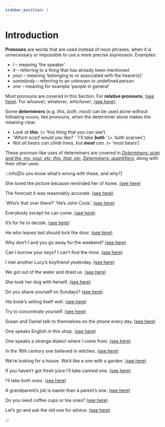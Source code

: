 ```yaml
---
sidebar_position: 1
---
```


# Introduction

**Pronouns** are words that are used instead of noun phrases, when it is unnecessary or impossible to use a more precise expression. Examples:

- *I* – meaning ‘the speaker’
- *it* – referring to a thing that has already been mentioned
- *your* – meaning ‘belonging to or associated with the hearer(s)’
- *somebody* – referring to an unknown or undefined person
- *one* – meaning for example ‘people in general’

Most pronouns are covered in this Section. For **relative pronouns**, [(see here)](./../../vocabulary/word-problems-from-a-to-z/which-what-and-who-question-words). For *whoever*, *whatever*, *whichever*, [(see here)](./../other-adverbial-clauses/whoever-whatever-etc).

Some **determiners** (e.g. *this*, *both*, *most*) can be used alone without following nouns, like pronouns, when the determiner alone makes the meaning clear.

- *Look at **this**.* (= ‘this thing that you can see’)
- *‘Which scarf would you like? ’ ‘I’ll take **both**.’*  (= ‘both scarves’)
- *Not all bears can climb trees, but **most** can.* (= ‘most bears’)

These pronoun-like uses of determiners are covered in [*Determiners: a/an and the; my, your, etc; this, that, etc*](../determiners-a-an-and-the-my-your-etc-this-that-etc/determiners-a-an-and-the-my-your-etc-this-that-etc-introduction), [*Determiners: quantifiers*](../determiners-quantifiers/determiners-quantifiers-introduction), along with their other uses.

:::info[Do you know what’s wrong with these, and why?]

She loved the picture because reminded her of home. [(see here)](./personal-pronouns-basic-information#personal-pronouns-cannot-be-left-out)

The forecast it was reasonably accurate. [(see here)](./personal-pronouns-basic-information#one-subject-is-enough)

‘Who’s that over there?’  ‘He’s John Cook.’  [(see here)](./personal-pronouns-basic-information#it-used-to-identify)

Everybody except he can come. [(see here)](./personal-pronouns-advanced-points#as-than-but-and-except--me-or-i)

It’s for he to decide. [(see here)](./personal-pronouns-advanced-points#mixed-subject-and-object-its-for-him-to-decide)

He who leaves last should lock the door. [(see here)](./personal-pronouns-advanced-points#heshe-who-)

Why don’t I and you go away for the weekend? [(see here)](./personal-pronouns-advanced-points#politeness)

Can I borrow your keys? I can’t find the mine. [(see here)](./possessive-pronouns-mine-yours-etc)

I met another Lucy’s boyfriend yesterday. [(see here)](./a-friend-of-mine-etc)

We got out of the water and dried us. [(see here)](./reflexive-pronouns-myself-etc#use-i-cut-myself-shaving)

She took her dog with herself. [(see here)](./reflexive-pronouns-myself-etc#after-prepositions-she-took-her-dog-with-her)

Do you shave yourself on Sundays? [(see here)](./reflexive-pronouns-myself-etc#reflexives-not-used)

His book’s selling itself well. [(see here)](./reflexive-pronouns-myself-etc#reflexives-not-used)

Try to concentrate yourself. [(see here)](./reflexive-pronouns-myself-etc#reflexives-not-used)

Susan and Daniel talk to themselves on the phone every day. [(see here)](./reciprocal-pronouns-each-other-and-one-another#-selves-possessives-and-each-other--one-another)

One speaks English in this shop. [(see here)](./one-you-and-they-used-for-people-in-general#one-and-you-only-used-in-generalisations)

One speaks a strange dialect where I come from. [(see here)](./one-you-and-they-used-for-people-in-general#one-and-you-only-used-in-generalisations)

In the 16th century one believed in witches. [(see here)](./one-you-and-they-used-for-people-in-general#people-including-the-speakerhearer)

We’re looking for a house. We’d like a one with a garden. [(see here)](./one-substitute-word-a-big-one#a--one)

If you haven’t got fresh juice I’ll take canned one. [(see here)](./one-substitute-word-a-big-one#uncountable-nouns)

I’ll take both ones. [(see here)](./one-substitute-word-a-big-one#not-used-after-my-etc-some-several-a-few-both-or-a-number)

A grandparent’s job is easier than a parent’s one. [(see here)](./one-substitute-word-a-big-one#that-of)

Do you need coffee cups or tea ones? [(see here)](./one-substitute-word-a-big-one#noun-modifiers)

Let’s go and ask the old one for advice. [(see here)](./one-substitute-word-a-big-one#ones-always-refers-back)

:::
